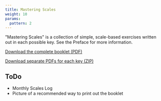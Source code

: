 ```yaml
---
title: Mastering Scales
weight: 10
params:
  pattern: 2
---
```


"Mastering Scales" is a collection of simple, scale-based exercises written out in each possible key. See the Preface for more information.

[Download the complete booklet (PDF)](./mastering-scales-2021-complete.pdf)

[Download separate PDFs for each key (ZIP)](./mastering-scales-2021-separate-files.zip)

## ToDo

- Monthly Scales Log
- Picture of a recommended way to print out the booklet
